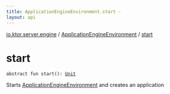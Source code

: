 ```yaml
---
title: ApplicationEngineEnvironment.start - 
layout: api
---
```


<div class='api-docs-breadcrumbs'><a href="../index.html">io.ktor.server.engine</a> / <a href="index.html">ApplicationEngineEnvironment</a> / <a href="./start.html">start</a></div>

# start

<div class="signature"><code><span class="keyword">abstract</span> <span class="keyword">fun </span><span class="identifier">start</span><span class="symbol">(</span><span class="symbol">)</span><span class="symbol">: </span><a href="https://kotlinlang.org/api/latest/jvm/stdlib/kotlin/-unit/index.html"><span class="identifier">Unit</span></a></code></div>

Starts <a href="index.html">ApplicationEngineEnvironment</a> and creates an application

